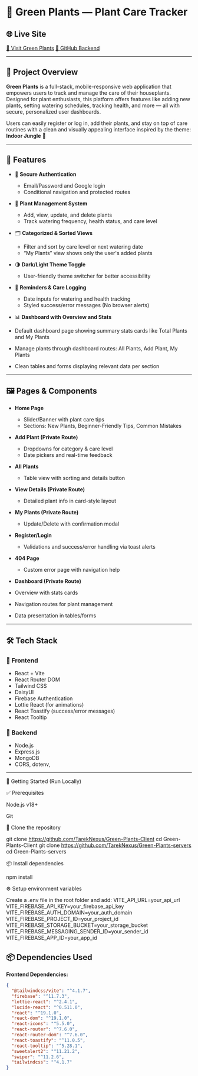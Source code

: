 # 🌿 Green Plants — Plant Care Tracker

## 🌐 Live Site

[🔗 Visit Green Plants](https://a10-green-plants.netlify.app/)
[🔗 GitHub Backend](https://github.com/TarekNexus/Green-Plants-servers)

---

## 📖 Project Overview

**Green Plants** is a full-stack, mobile-responsive web application that empowers users to track and manage the care of their houseplants. Designed for plant enthusiasts, this platform offers features like adding new plants, setting watering schedules, tracking health, and more — all with secure, personalized user dashboards.

Users can easily register or log in, add their plants, and stay on top of care routines with a clean and visually appealing interface inspired by the theme: **Indoor Jungle** 🌱

---

## 🚀 Features

- 🔐 **Secure Authentication**

  - Email/Password and Google login
  - Conditional navigation and protected routes

- 🌱 **Plant Management System**

  - Add, view, update, and delete plants
  - Track watering frequency, health status, and care level

- 🗂️ **Categorized & Sorted Views**

  - Filter and sort by care level or next watering date
  - “My Plants” view shows only the user's added plants

- 🌗 **Dark/Light Theme Toggle**

  - User-friendly theme switcher for better accessibility

- 📅 **Reminders & Care Logging**
  - Date inputs for watering and health tracking
  - Styled success/error messages (No browser alerts)
- 📊 **Dashboard with Overview and Stats**
- Default dashboard page showing summary stats cards like Total Plants and My Plants
- Manage plants through dashboard routes: All Plants, Add Plant, My Plants
- Clean tables and forms displaying relevant data per section

---

## 🖼️ Pages & Components

- **Home Page**

  - Slider/Banner with plant care tips
  - Sections: New Plants, Beginner-Friendly Tips, Common Mistakes

- **Add Plant (Private Route)**

  - Dropdowns for category & care level
  - Date pickers and real-time feedback

- **All Plants**

  - Table view with sorting and details button

- **View Details (Private Route)**

  - Detailed plant info in card-style layout

- **My Plants (Private Route)**

  - Update/Delete with confirmation modal

- **Register/Login**

  - Validations and success/error handling via toast alerts

- **404 Page**
  - Custom error page with navigation help

- **Dashboard (Private Route)**

- Overview with stats cards

- Navigation routes for plant management

- Data presentation in tables/forms
---

## 🛠️ Tech Stack

### 🔧 Frontend

- React + Vite
- React Router DOM
- Tailwind CSS
- DaisyUI
- Firebase Authentication
- Lottie React (for animations)
- React Toastify (success/error messages)
- React Tooltip

### 🔧 Backend

- Node.js
- Express.js
- MongoDB
- CORS, dotenv,

---

💪 Getting Started (Run Locally)

✅ Prerequisites

Node.js v18+

Git

📅 Clone the repository

git clone https://github.com/TarekNexus/Green-Plants-Client cd Green-Plants-Client
git clone https://github.com/TarekNexus/Green-Plants-servers cd Green-Plants-servers

📦 Install dependencies

npm install

⚙️ Setup environment variables

Create a .env file in the root folder and add: VITE_API_URL=your_api_url VITE_FIREBASE_API_KEY=your_firebase_api_key VITE_FIREBASE_AUTH_DOMAIN=your_auth_domain VITE_FIREBASE_PROJECT_ID=your_project_id VITE_FIREBASE_STORAGE_BUCKET=your_storage_bucket VITE_FIREBASE_MESSAGING_SENDER_ID=your_sender_id VITE_FIREBASE_APP_ID=your_app_id

## 📦 Dependencies Used

**Frontend Dependencies:**

```json
{
  "@tailwindcss/vite": "^4.1.7",
  "firebase": "^11.7.3",
  "lottie-react": "^2.4.1",
  "lucide-react": "^0.511.0",
  "react": "^19.1.0",
  "react-dom": "^19.1.0",
  "react-icons": "^5.5.0",
  "react-router": "^7.6.0",
  "react-router-dom": "^7.6.0",
  "react-toastify": "^11.0.5",
  "react-tooltip": "^5.28.1",
  "sweetalert2": "^11.21.2",
  "swiper": "^11.2.6",
  "tailwindcss": "^4.1.7"
}
```
